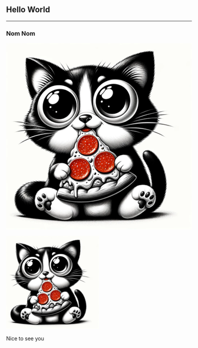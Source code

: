 ## Hello World 

---

### Nom Nom

![NomiNom, Cryptonominom mascot](/assets/nominom.png) 

<img src="/assets/nominom.png"  width=50% height=50%>

Nice to see you


